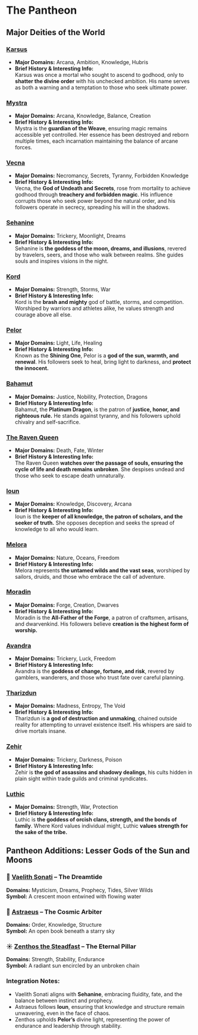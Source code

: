 # The Pantheon  

## **Major Deities of the World**  

### **[Karsus](../deities/Karsus.md)**  
- **Major Domains:** Arcana, Ambition, Knowledge, Hubris  
- **Brief History & Interesting Info:**  
  Karsus was once a mortal who sought to ascend to godhood, only to **shatter the divine order** with his unchecked ambition. His name serves as both a warning and a temptation to those who seek ultimate power.  

### **[Mystra](../deities/Mystra.md)**  
- **Major Domains:** Arcana, Knowledge, Balance, Creation  
- **Brief History & Interesting Info:**  
  Mystra is the **guardian of the Weave**, ensuring magic remains accessible yet controlled. Her essence has been destroyed and reborn multiple times, each incarnation maintaining the balance of arcane forces.  

### **[Vecna](../deities/Vecna.md)**  
- **Major Domains:** Necromancy, Secrets, Tyranny, Forbidden Knowledge  
- **Brief History & Interesting Info:**  
  Vecna, the **God of Undeath and Secrets**, rose from mortality to achieve godhood through **treachery and forbidden magic**. His influence corrupts those who seek power beyond the natural order, and his followers operate in secrecy, spreading his will in the shadows.  

### **[Sehanine](../deities/Sehanine.md)**  
- **Major Domains:** Trickery, Moonlight, Dreams  
- **Brief History & Interesting Info:**  
  Sehanine is **the goddess of the moon, dreams, and illusions**, revered by travelers, seers, and those who walk between realms. She guides souls and inspires visions in the night.  

### **[Kord](../deities/Kord.md)**  
- **Major Domains:** Strength, Storms, War  
- **Brief History & Interesting Info:**  
  Kord is the **brash and mighty** god of battle, storms, and competition. Worshiped by warriors and athletes alike, he values strength and courage above all else.  

### **[Pelor](../deities/Pelor.md)**  
- **Major Domains:** Light, Life, Healing  
- **Brief History & Interesting Info:**  
  Known as the **Shining One**, Pelor is a **god of the sun, warmth, and renewal**. His followers seek to heal, bring light to darkness, and **protect the innocent.**  

### **[Bahamut](../deities/Bahamut.md)**  
- **Major Domains:** Justice, Nobility, Protection, Dragons  
- **Brief History & Interesting Info:**  
  Bahamut, the **Platinum Dragon**, is the patron of **justice, honor, and righteous rule.** He stands against tyranny, and his followers uphold chivalry and self-sacrifice.  

### **[The Raven Queen](../deities/TheRavenQueen.md)**  
- **Major Domains:** Death, Fate, Winter  
- **Brief History & Interesting Info:**  
  The Raven Queen **watches over the passage of souls, ensuring the cycle of life and death remains unbroken**. She despises undead and those who seek to escape death unnaturally.  

### **[Ioun](../deities/Ioun.md)**  
- **Major Domains:** Knowledge, Discovery, Arcana  
- **Brief History & Interesting Info:**  
  Ioun is the **keeper of all knowledge, the patron of scholars, and the seeker of truth.** She opposes deception and seeks the spread of knowledge to all who would learn.  

### **[Melora](../deities/Melora.md)**  
- **Major Domains:** Nature, Oceans, Freedom  
- **Brief History & Interesting Info:**  
  Melora represents **the untamed wilds and the vast seas**, worshiped by sailors, druids, and those who embrace the call of adventure.  

### **[Moradin](../deities/Moradin.md)**  
- **Major Domains:** Forge, Creation, Dwarves  
- **Brief History & Interesting Info:**  
  Moradin is the **All-Father of the Forge**, a patron of craftsmen, artisans, and dwarvenkind. His followers believe **creation is the highest form of worship.**  

### **[Avandra](../deities/Avandra.md)**  
- **Major Domains:** Trickery, Luck, Freedom  
- **Brief History & Interesting Info:**  
  Avandra is the **goddess of change, fortune, and risk**, revered by gamblers, wanderers, and those who trust fate over careful planning.  

### **[Tharizdun](../deities/Tharizdun.md)**  
- **Major Domains:** Madness, Entropy, The Void  
- **Brief History & Interesting Info:**  
  Tharizdun is **a god of destruction and unmaking**, chained outside reality for attempting to unravel existence itself. His whispers are said to drive mortals insane.  

### **[Zehir](../deities/Zehir.md)**  
- **Major Domains:** Trickery, Darkness, Poison  
- **Brief History & Interesting Info:**  
  Zehir is **the god of assassins and shadowy dealings**, his cults hidden in plain sight within trade guilds and criminal syndicates.  

### **[Luthic](../deities/Luthic.md)**  
- **Major Domains:** Strength, War, Protection  
- **Brief History & Interesting Info:**  
  Luthic is **the goddess of orcish clans, strength, and the bonds of family**. Where Kord values individual might, Luthic **values strength for the sake of the tribe.**  



## Pantheon Additions: Lesser Gods of the Sun and Moons

### 🌙 **[Vaelith Sonati](../deities/lessergods/VaelithSonati.md)** – The Dreamtide
**Domains:** Mysticism, Dreams, Prophecy, Tides, Silver Wilds  
**Symbol:** A crescent moon entwined with flowing water  

### 🌙 **[Astraeus](../deities/lessergods/Astraeus.md)** – The Cosmic Arbiter
**Domains:** Order, Knowledge, Structure  
**Symbol:** An open book beneath a starry sky  

### ☀️ **[Zenthos the Steadfast](../deities/lessergods/ZenthosTheSteadfast.md)** – The Eternal Pillar
**Domains:** Strength, Stability, Endurance  
**Symbol:** A radiant sun encircled by an unbroken chain  

### **Integration Notes:**
- Vaelith Sonati aligns with **Sehanine**, embracing fluidity, fate, and the balance between instinct and prophecy.  
- Astraeus follows **Ioun**, ensuring that knowledge and structure remain unwavering, even in the face of chaos.  
- Zenthos upholds **Pelor’s** divine light, representing the power of endurance and leadership through stability.  



